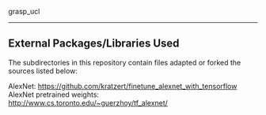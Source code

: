 grasp_ucl


--------------------------------
External Packages/Libraries Used
--------------------------------

The subdirectories in this repository contain files adapted or forked the sources listed below:

AlexNet: https://github.com/kratzert/finetune_alexnet_with_tensorflow 
AlexNet pretrained weights: http://www.cs.toronto.edu/~guerzhoy/tf_alexnet/